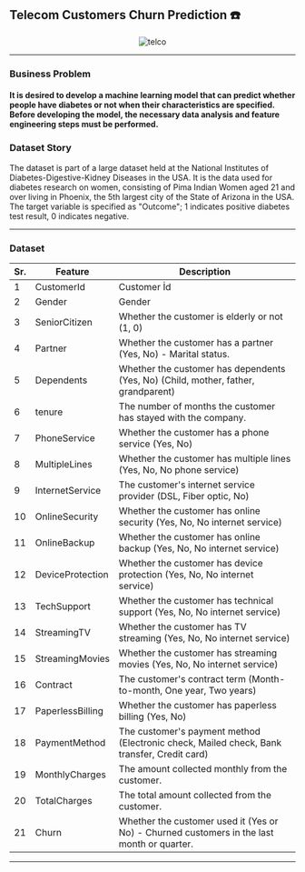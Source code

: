 ## Telecom Customers Churn Prediction ☎️

<p align="center">
  <img src="https://editor.analyticsvidhya.com/uploads/94357telecom%20churn.png" alt="telco"/> 
</p>

---

### Business Problem

#### It is desired to develop a machine learning model that can predict whether people have diabetes or not when their characteristics are specified. Before developing the model, the necessary data analysis and feature engineering steps must be performed.

### Dataset Story

The dataset is part of a large dataset held at the National Institutes of Diabetes-Digestive-Kidney Diseases in the USA. It is the data used for diabetes research on women, consisting of Pima Indian Women aged 21 and over living in Phoenix, the 5th largest city of the State of Arizona in the USA. The target variable is specified as "Outcome"; 1 indicates positive diabetes test result, 0 indicates negative.

---

### Dataset

 Sr. | Feature  | Description |
--- | --- | --- | 
1 |CustomerId| Customer İd                        |
2 |Gender| 	Gender    |    
3 |SeniorCitizen| 	Whether the customer is elderly or not (1, 0) |
4 |Partner	| 	Whether the customer has a partner (Yes, No) - Marital status. |    
5 |Dependents| 	Whether the customer has dependents (Yes, No) (Child, mother, father, grandparent) |    
6 |tenure| The number of months the customer has stayed with the company. |    
7 |PhoneService|	Whether the customer has a phone service (Yes, No)   |    
8 |MultipleLines| Whether the customer has multiple lines (Yes, No, No phone service)            |
9 |InternetService| 	The customer's internet service provider (DSL, Fiber optic, No)    |    
10 |OnlineSecurity| 	Whether the customer has online security (Yes, No, No internet service) |
11 |OnlineBackup	| 	Whether the customer has online backup (Yes, No, No internet service) |    
12 |DeviceProtection| 	Whether the customer has device protection (Yes, No, No internet service) |    
13 | TechSupport | Whether the customer has technical support (Yes, No, No internet service) |    
14 | StreamingTV |	 Whether the customer has TV streaming (Yes, No, No internet service)  |  
15 | StreamingMovies |    Whether the customer has streaming movies (Yes, No, No internet service)        |
16 |  Contract| 	 The customer's contract term (Month-to-month, One year, Two years) |    
17 | PaperlessBilling | 	Whether the customer has paperless billing (Yes, No) |
18 | PaymentMethod 	| The customer's payment method (Electronic check, Mailed check, Bank transfer, Credit card)	 |    
19 | MonthlyCharges | The amount collected monthly from the customer. |    
20 | TotalCharges | The total amount collected from the customer. |    
21 | Churn |	Whether the customer used it (Yes or No) - Churned customers in the last month or quarter.   |  
---
